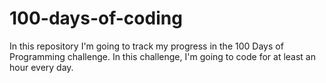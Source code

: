 # 100-days-of-coding
  In this repository I'm going to track my progress in the 100 Days of Programming challenge.
  In this challenge, I'm going to code for at least an hour every day.
